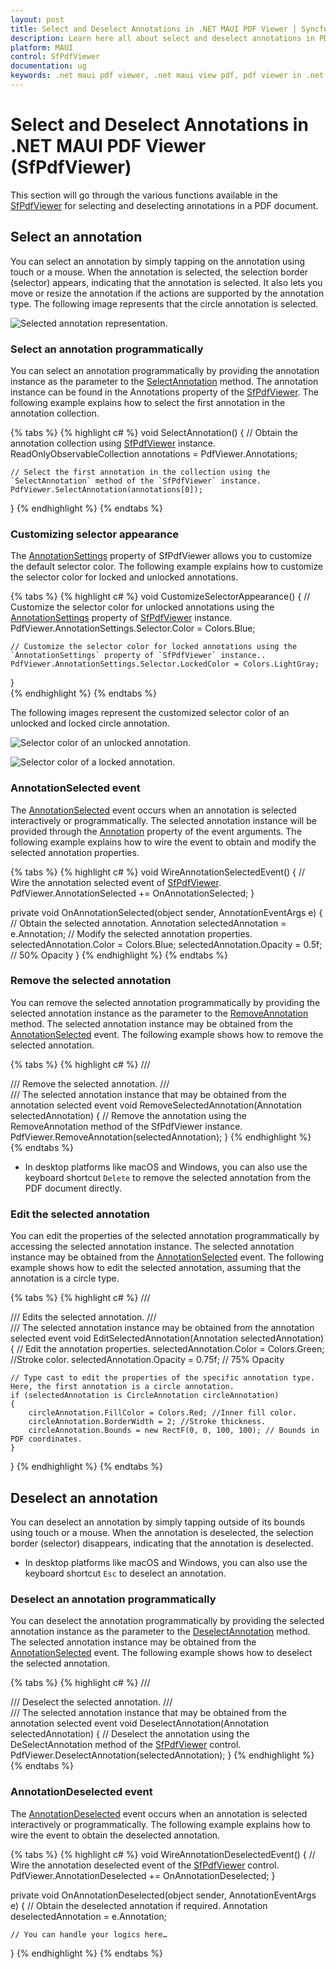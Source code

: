 ```yaml
---
layout: post
title: Select and Deselect Annotations in .NET MAUI PDF Viewer | Syncfusion
description: Learn here all about select and deselect annotations in PDF documents using the .NET MAUI PDF Viewer (SfPdfViewer) control and its settings customization.
platform: MAUI
control: SfPdfViewer
documentation: ug
keywords: .net maui pdf viewer, .net maui view pdf, pdf viewer in .net maui, .net maui open pdf, maui pdf viewer, maui pdf view
---
```


# Select and Deselect Annotations in .NET MAUI PDF Viewer (SfPdfViewer)

This section will go through the various functions available in the [SfPdfViewer](https://help.syncfusion.com/cr/maui/Syncfusion.Maui.PdfViewer.SfPdfViewer.html) for selecting and deselecting annotations in a PDF document.

## Select an annotation

You can select an annotation by simply tapping on the annotation using touch or a mouse. When the annotation is selected, the selection border (selector) appears, indicating that the annotation is selected. It also lets you move or resize the annotation if the actions are supported by the annotation type. The following image represents that the circle annotation is selected.

![Selected annotation representation.](Images/Annotations/selected-circle.png)

### Select an annotation programmatically

You can select an annotation programmatically by providing the annotation instance as the parameter to the [SelectAnnotation](https://help.syncfusion.com/cr/maui/Syncfusion.Maui.PdfViewer.SfPdfViewer.html#Syncfusion_Maui_PdfViewer_SfPdfViewer_SelectAnnotation_Syncfusion_Maui_PdfViewer_Annotation_) method. The annotation instance can be found in the Annotations property of the [SfPdfViewer](https://help.syncfusion.com/cr/maui/Syncfusion.Maui.PdfViewer.SfPdfViewer.html). The following example explains how to select the first annotation in the annotation collection.

{% tabs %}
{% highlight c# %}
void SelectAnnotation()
{
    // Obtain the annotation collection using [SfPdfViewer](https://help.syncfusion.com/cr/maui/Syncfusion.Maui.PdfViewer.SfPdfViewer.html) instance.
    ReadOnlyObservableCollection<Annotation> annotations = PdfViewer.Annotations;
    
    // Select the first annotation in the collection using the `SelectAnnotation` method of the `SfPdfViewer` instance.
    PdfViewer.SelectAnnotation(annotations[0]);
}
{% endhighlight %}
{% endtabs %}

### Customizing selector appearance

The [AnnotationSettings](https://help.syncfusion.com/cr/maui/Syncfusion.Maui.PdfViewer.SfPdfViewer.html#Syncfusion_Maui_PdfViewer_SfPdfViewer_AnnotationSettings) property of SfPdfViewer allows you to customize the default selector color. The following example explains how to customize the selector color for locked and unlocked annotations.

{% tabs %}
{% highlight c# %}
void CustomizeSelectorAppearance()
{
    // Customize the selector color for unlocked annotations using the [AnnotationSettings](https://help.syncfusion.com/cr/maui/Syncfusion.Maui.PdfViewer.SfPdfViewer.html#Syncfusion_Maui_PdfViewer_SfPdfViewer_AnnotationSettings) property of [SfPdfViewer](https://help.syncfusion.com/cr/maui/Syncfusion.Maui.PdfViewer.SfPdfViewer.html) instance.
    PdfViewer.AnnotationSettings.Selector.Color = Colors.Blue;

    // Customize the selector color for locked annotations using the `AnnotationSettings` property of `SfPdfViewer` instance..
    PdfViewer.AnnotationSettings.Selector.LockedColor = Colors.LightGray;
}	
{% endhighlight %}
{% endtabs %}

The following images represent the customized selector color of an unlocked and locked circle annotation. 

![Selector color of an unlocked annotation.](Images/Annotations/selected-unlocked.png)

![Selector color of a locked annotation.](Images/Annotations/selected-locked.png)

### AnnotationSelected event

The [AnnotationSelected](https://help.syncfusion.com/cr/maui/Syncfusion.Maui.PdfViewer.SfPdfViewer.html#Syncfusion_Maui_PdfViewer_SfPdfViewer_AnnotationSelected) event occurs when an annotation is selected interactively or programmatically. The selected annotation instance will be provided through the [Annotation](https://help.syncfusion.com/cr/maui/Syncfusion.Maui.PdfViewer.AnnotationEventArgs.html#Syncfusion_Maui_PdfViewer_AnnotationEventArgs_Annotation) property of the event arguments. The following example explains how to wire the event to obtain and modify the selected annotation properties.

{% tabs %}
{% highlight c# %}
void WireAnnotationSelectedEvent()
{
    // Wire the annotation selected event of [SfPdfViewer](https://help.syncfusion.com/cr/maui/Syncfusion.Maui.PdfViewer.SfPdfViewer.html).
    PdfViewer.AnnotationSelected += OnAnnotationSelected;
}

private void OnAnnotationSelected(object sender, AnnotationEventArgs e)
{
    // Obtain the selected annotation.
    Annotation selectedAnnotation = e.Annotation;
    // Modify the selected annotation properties.
    selectedAnnotation.Color = Colors.Blue;
    selectedAnnotation.Opacity = 0.5f; // 50% Opacity
}
{% endhighlight %}
{% endtabs %}

### Remove the selected annotation

You can remove the selected annotation programmatically by providing the selected annotation instance as the parameter to the [RemoveAnnotation](https://help.syncfusion.com/cr/maui/Syncfusion.Maui.PdfViewer.SfPdfViewer.html#Syncfusion_Maui_PdfViewer_SfPdfViewer_RemoveAnnotation_Syncfusion_Maui_PdfViewer_Annotation_) method. The selected annotation instance may be obtained from the [AnnotationSelected](https://help.syncfusion.com/cr/maui/Syncfusion.Maui.PdfViewer.SfPdfViewer.html#Syncfusion_Maui_PdfViewer_SfPdfViewer_AnnotationSelected) event. The following example shows how to remove the selected annotation.

{% tabs %}
{% highlight c# %}
/// <summary>
/// Remove the selected annotation.
/// </summary>
/// <param name="selectedAnnotation">The selected annotation instance that may be obtained from the annotation selected event</param>
void RemoveSelectedAnnotation(Annotation selectedAnnotation)
{
    // Remove the annotation using the RemoveAnnotation method of the SfPdfViewer instance.
    PdfViewer.RemoveAnnotation(selectedAnnotation);
}
{% endhighlight %}
{% endtabs %}

* In desktop platforms like macOS and Windows, you can also use the keyboard shortcut `Delete` to remove the selected annotation from the PDF document directly.


### Edit the selected annotation

You can edit the properties of the selected annotation programmatically by accessing the selected annotation instance. The selected annotation instance may be obtained from the [AnnotationSelected](https://help.syncfusion.com/cr/maui/Syncfusion.Maui.PdfViewer.SfPdfViewer.html#Syncfusion_Maui_PdfViewer_SfPdfViewer_AnnotationSelected) event. The following example shows how to edit the selected annotation, assuming that the annotation is a circle type.

{% tabs %}
{% highlight c# %}
/// <summary>
/// Edits the selected annotation.
/// </summary>
/// <param name="selectedAnnotation">The selected annotation instance may be obtained from the annotation selected event</param>
void EditSelectedAnnotation(Annotation selectedAnnotation)
{
    // Edit the annotation properties.
    selectedAnnotation.Color = Colors.Green; //Stroke color.
    selectedAnnotation.Opacity = 0.75f; // 75% Opacity

    // Type cast to edit the properties of the specific annotation type. Here, the first annotation is a circle annotation.
    if (selectedAnnotation is CircleAnnotation circleAnnotation)
    {
        circleAnnotation.FillColor = Colors.Red; //Inner fill color.
        circleAnnotation.BorderWidth = 2; //Stroke thickness.
        circleAnnotation.Bounds = new RectF(0, 0, 100, 100); // Bounds in PDF coordinates.
    }
}
{% endhighlight %}
{% endtabs %}

## Deselect an annotation

You can deselect an annotation by simply tapping outside of its bounds using touch or a mouse. When the annotation is deselected, the selection border (selector) disappears, indicating that the annotation is deselected.

* In desktop platforms like macOS and Windows, you can also use the keyboard shortcut `Esc` to deselect an annotation.


### Deselect an annotation programmatically 

You can deselect the annotation programmatically by providing the selected annotation instance as the parameter to the [DeselectAnnotation](https://help.syncfusion.com/cr/maui/Syncfusion.Maui.PdfViewer.SfPdfViewer.html#Syncfusion_Maui_PdfViewer_SfPdfViewer_DeselectAnnotation_Syncfusion_Maui_PdfViewer_Annotation_) method. The selected annotation instance may be obtained from the [AnnotationSelected](https://help.syncfusion.com/cr/maui/Syncfusion.Maui.PdfViewer.SfPdfViewer.html#Syncfusion_Maui_PdfViewer_SfPdfViewer_AnnotationSelected) event. The following example shows how to deselect the selected annotation. 

{% tabs %}
{% highlight c# %}
/// <summary>
/// Deselect the selected annotation.
/// </summary>
/// <param name="selectedAnnotation">The selected annotation instance that may be obtained from the annotation selected event</param>
void DeselectAnnotation(Annotation selectedAnnotation)
{
    // Deselect the annotation using the DeSelectAnnotation method of the [SfPdfViewer](https://help.syncfusion.com/cr/maui/Syncfusion.Maui.PdfViewer.SfPdfViewer.html) control.
    PdfViewer.DeselectAnnotation(selectedAnnotation);
}
{% endhighlight %}
{% endtabs %}

### AnnotationDeselected event

The [AnnotationDeselected](https://help.syncfusion.com/cr/maui/Syncfusion.Maui.PdfViewer.SfPdfViewer.html#Syncfusion_Maui_PdfViewer_SfPdfViewer_AnnotationDeselected) event occurs when an annotation is selected interactively or programmatically. The following example explains how to wire the event to obtain the deselected annotation.

{% tabs %}
{% highlight c# %}
void WireAnnotationDeselectedEvent()
{
    // Wire the annotation deselected event of the [SfPdfViewer](https://help.syncfusion.com/cr/maui/Syncfusion.Maui.PdfViewer.SfPdfViewer.html) control.
    PdfViewer.AnnotationDeselected += OnAnnotationDeselected;
}

private void OnAnnotationDeselected(object sender, AnnotationEventArgs e)
{
    // Obtain the deselected annotation if required.
    Annotation deselectedAnnotation = e.Annotation;
              
    // You can handle your logics here…
}
{% endhighlight %}
{% endtabs %}